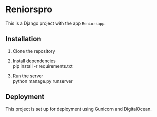 # Reniorspro 
 
This is a Django project with the app `Reniorsapp`.  
 
## Installation  
1. Clone the repository  
2. Install dependencies  
pip install -r requirements.txt 
 
3. Run the server  
python manage.py runserver 
 
## Deployment  
This project is set up for deployment using Gunicorn and DigitalOcean. 
